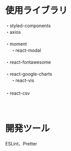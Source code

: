 # 使用ライブラリ
・styled-components<br/>
・axios<br/>     
・moment<br/>   　
・react-modal<br/>     
・react-fontawesome<br/>   
・react-google-charts<br/>   　 
・react-vis<br/> 　　     　   
・react-csv<br/>　    　    
    　 
# 開発ツール　 
ESLint、Pretter 　 
 
 
　
 
